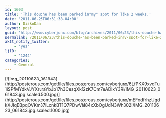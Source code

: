 ```yaml
---
id: 1603
title: 'This douche has been parked in"my" spot for like 2 weeks.'
date: '2011-06-23T06:31:38-04:00'
author: DizkoDan
layout: post
guid: 'http://www.cyberjunx.com/blog/archives/2011/06/23/this-douche-has-been-parked-inmy-spot-for-like-2-weeks/'
permalink: /2011/06/23/this-douche-has-been-parked-inmy-spot-for-like-2-weeks/
aktt_notify_twitter:
    - 'yes'
ljID:
    - '1244'
categories:
    - General
---
```


<div class="posterous_autopost"><div class="p_embed p_image_embed"> [![Img_20110623_061843](http://posterous.com/getfile/files.posterous.com/cyberjunx/6LfPKX9xvdTu1iSPfMYdkVJYXruraYbJb17h3CesqXk12zK7Cm7eADIxY3RI/IMG_20110623_061843.jpg.scaled.500.jpg)](http://posterous.com/getfile/files.posterous.com/cyberjunx/mEFodfrhzUgdkXJIqEBpqOVKm37lLcnkBT1Q7PDwVhI84xXbOgUdN3WhB02I/IMG_20110623_061843.jpg.scaled.1000.jpg) </div></div>